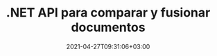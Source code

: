 ---
############################# Static ############################
layout: "product"
date: 2021-04-27T09:31:06+03:00
draft: false

product: "Comparison"
product_tag: "comparison"
platform: ".NET"
platform_tag: "net"

############################# Head ############################
head_title: "API de comparación de documentos de C# .NET | Comparar y combinar PDF Word Excel Web y texto"
head_description: "API de comparación de documentos C# .NET. Compare y fusione PDF Word DOC DOCX, hoja de cálculo de Excel, PPT, PPTX, HTML, EMLX MSG, VSDX, DXF DWG y formatos de archivo de imagen."

############################# Header ############################
title: ".NET API para comparar y fusionar documentos"
description: "Desarrolle aplicaciones .NET utilizando la API de comparación de documentos para comparar y verificar las diferencias en contenido y estilo entre documentos del mismo formato."
button:
    enable: true
    icon: "fas fa-arrow-down"
    label: "Descargue prueba gratis"
    link: "https://downloads.groupdocs.com/comparison/net"

############################# SubMenu ############################
submenu:
    enable: true
    
    left:
        img_alt: "GroupDocs.Comparison for .NET"
        image: "/border/groupdocs-comparison-net.svg"
        product: "GroupDocs.Comparison"
        platform: ".NET"

    middle:
        button:
            # button loop
            - link: "#overview"
              text: "Visión de conjunto"

            # button loop
            - link: "#features"
              text: "Características"

            # button loop
            - link: "#support"
              text: "Support"

            # button loop
            - link: "https://products.groupdocs.app/comparison"
              text: "Live Demo"

            # button loop
            - link: "https://purchase.groupdocs.com/pricing/comparison/net"
              text: "Precios"

    right:
        link_download: "https://downloads.groupdocs.com/comparison"
        link_learn: "https://docs.groupdocs.com/comparison/net/"
        link_buy: "https://purchase.groupdocs.com"

############################# Overview ############################
overview:
    enable: true
    example_image: "/comparison/comparison-example.png"
    content: |
      GroupDocs.Comparison for .NET API is a fast and reliable solution to build difference checker applications among documents of same format in C#, ASP.NET or other .NET related technologies. The .NET compare library supports checking differences in both, content as well as the text style of popular image and document formats such as PDF, HTML, Outlook email, oficina de Microsoft Word documents, Excel spreadsheets, PowerPoint presentations, OneNote, Visio diagrams, text and images. The comparison can be done to detect content changes for words, paragraphs and characters while providing a comparison document that lists summary of differences. GroupDocs.Comparison for .NET API can easily extract basic information of source document. It can also fetch, compare and save simple, password enables, as well as encrypted documents via file or stream.  
        
      GroupDocs.Comparison for .NET se puede utilizar para desarrollar aplicaciones en cualquier entorno de desarrollo que se dirija a la plataforma .NET. Es compatible con todos los lenguajes basados en .NET y es compatible con los sistemas operativos más populares (Windows, Linux, MacOS) donde se pueden instalar marcos Mono o .NET (incluido .NET Core).
    examples:
      enable: true
      
      
    tabs:
      enable: true
      
      ## TAB ONE ##
      tab_one:
        description: |
          A continuación se muestra una descripción general de GroupDocs.Comparison para .NET:
      
        right:
          enable: true
          icon: "fab fa-html5"
          title: "Visión de conjunto"
          content: |
            * Comparación de documentos
            * Comparación de archivos HTML
            * Comparación de PDF
            * Comparación de diagramas
            * Comparar contenido de archivo
            * Comparar estilo de textos
      
      ## TAB TWO ##
      tab_two:
        description: |
          GroupDocs.Comparison para .NET es compatible con todos los [formatos de archivo de documentos] populares (https://docs.groupdocs.com/comparison/net/supported-document-formats/), incluidos: oficina de Microsoft, PDF, imágenes y muchos otros.
        left:
          enable: true
          table:
            # table loop
            - title: "Microsoft Office"
              content: |
                * **Word:** [DOC](https://products.groupdocs.com/comparison/net/doc/), [DOCX](https://products.groupdocs.com/comparison/net/docx/), [DOCM](https://products.groupdocs.com/comparison/net/docm/), [DOT](https://products.groupdocs.com/comparison/net/dot/), [DOTX](https://products.groupdocs.com/comparison/net/dotx/), [DOTM](https://products.groupdocs.com/comparison/net/dotm/), [RTF](https://products.groupdocs.com/comparison/net/rtf/), [TXT](https://products.groupdocs.com/comparison/net/txt/)
                * **Excel:** [XLS](https://products.groupdocs.com/comparison/net/xls/), [XLSX](https://products.groupdocs.com/comparison/net/xlsx/), [XLSM](https://products.groupdocs.com/comparison/net/xlsm/), [XLSB](https://products.groupdocs.com/comparison/net/xlsb/), [XLTM](https://products.groupdocs.com/comparison/net/xltm/), [XLT](https://products.groupdocs.com/comparison/net/xlt/), [XLTM](https://products.groupdocs.com/comparison/net/xltm/), [XLTX](https://products.groupdocs.com/comparison/net/xltx/), [XLAM](https://products.groupdocs.com/comparison/net/xlam/), [SXC](https://products.groupdocs.com/comparison/net/sxc/), [SpreadsheetML](https://products.groupdocs.com/comparison/net/xml/)
                * **PowerPoint:** [PPT](https://products.groupdocs.com/comparison/net/ppt/), [PPTX](https://products.groupdocs.com/comparison/net/pptx/), [PPS](https://products.groupdocs.com/comparison/net/pps/), [PPSX](https://products.groupdocs.com/comparison/net/ppsx/), [PPSM](https://products.groupdocs.com/comparison/net/ppsm/), [POT](https://products.groupdocs.com/comparison/net/pot/), [POTM](https://products.groupdocs.com/comparison/net/potm/), [POTX](https://products.groupdocs.com/comparison/net/potx/), [PPTM](https://products.groupdocs.com/comparison/net/pptm/)
                * **Visio:** [VSD](https://products.groupdocs.com/comparison/net/vsd/), [VDX](https://products.groupdocs.com/comparison/net/vdx/), [VSS](https://products.groupdocs.com/comparison/net/vss/), [VSSX](https://products.groupdocs.com/comparison/net/vssx/), [VSX](https://products.groupdocs.com/comparison/net/vsx/), [VST](https://products.groupdocs.com/comparison/net/vst/), [VSTX](https://products.groupdocs.com/comparison/net/vstx/), [VTX](https://products.groupdocs.com/comparison/net/vtx/), [VSDX](https://products.groupdocs.com/comparison/net/vsdx/), [VDW](https://products.groupdocs.com/comparison/net/vdw/), [VSTM](https://products.groupdocs.com/comparison/net/vstm/), [VSSM](https://products.groupdocs.com/comparison/net/vssm/), [VSDM](https://products.groupdocs.com/comparison/net/vsdm/)
                * **Outlook:** [MSG](https://products.groupdocs.com/comparison/net/msg/), [EML](https://products.groupdocs.com/comparison/net/eml/), [EMLX](https://products.groupdocs.com/comparison/net/emlx/), [PST](https://products.groupdocs.com/comparison/net/pst/), [OST](https://products.groupdocs.com/comparison/net/ost/)
                * **OneNote:** [ONE](https://products.groupdocs.com/comparison/net/one/)

        right:
          enable: true
          table:
            # table loop
            - title: "Otros formatos"
              content: |
                * **Lenguajes de programación**: CS, Java, CPP, JS, PY, RB, PL, ASM, GROOVY, JSON, ActionScript, PHP, SQL, LOG, DIFF, LESS, SCALA
                * **Documento abierto**: ODT, OTT, ODS, ODP, OTP
                * **Portátil**: PDF, MOBI
                * **AutoCAD**: DXF, DWG
                * **Correo electrónico**: EML, EMLX, MSG
                * **Imágenes**: JPEG, BMP, PNG, GIF, DCM, DICOM, DjVu
                * **Web**: HTM, HTML, MHTML
                * **Texto**: TXT

      ## TAB THREE ##
      tab_three:
        description: |
          GroupDocs.Comparison para .NET es compatible con los siguientes sistemas operativos, marcos y administrador de paquetes:
      
        left:
          enable: true
          table:
            # table loop
            - icon: "fab fa-windows"
              title: "Sistemas operativos"
              content: |
                * Windows Desktop
                * Windows Server
                * Windows Azure
                * Linux
                * MacOS

            # table loop
            - icon: "fas fa-code"
              title: "Marcos compatibles"
              content: |
                * .NET Framework 2.0 o superior
                * Mono Framework 1.2 o superior
                * .NET estándar 2.0
                * .NET Core 2.0

        right:
          enable: true
          table:
            # table loop
            - icon: "fas fa-box"
              title: "Gerente de empaquetación"
              content: |
                * NuGet

            # table loop
            - icon: "fas fa-tools"
              title: "Entornos de desarrollo"
              content: |
                * Microsoft Visual Studio
                * Xamarin.Android
                * Xamarin.IOS
                * Xamarin.Mac
                * MonoDevelop

############################# Features ############################
features:
    enable: true
    title: "GroupDocs. Comparación para características de .NET"

    feature:
      # feature loop
      - icon: "fas fa-copy"
        content: "Identificar las diferencias en el contenido y los estilos de fuente"

      # feature loop
      - icon: "fas fa-eye"
        content: "Guarde un informe resumido de todas las diferencias encontradas después de la comparación de archivos"

      # feature loop
      - icon: "fas fa-bolt"
        content: "Aplicar o rechazar cambios después de analizar las diferencias y exportar el archivo resultante"
      
      # feature loop
      - icon: "fas fa-file-powerpoint"
        content: "Compatibilidad con la funcionalidad de \"Control de cambios\" de Microsoft Word al comparar archivos de Word"

      # feature loop
      - icon: "fas fa-code"
        content: "Únicamente detectar cambios provenientes de cada documento que se compara"

      # feature loop
      - icon: "fas fa-cloud"
        content: "Leer y enviar documentos a través de flujos"

      # feature loop
      - icon: "fas fa-remove-format"
        content: "Licencias medidas: facturación según el uso de la API"

      # feature loop
      - icon: "fas fa-comment-slash"
        content: "Comparar varios documentos de origen con un único documento de destino"

      # feature loop
      - icon: "fas fa-location-arrow"
        content: "Compare páginas específicas de archivos de Word entre sí: acepte o rechace todos los cambios en un solo documento de Word"

      # feature loop
      - icon: "fas fa-border-all"
        content: "Combinar hasta 3 documentos de Word y comparar fórmulas utilizadas en archivos de Word"

      # feature loop
      - icon: "fas fa-wrench"
        content: "Obtener información sobre documentos de filePath"

      # feature loop
      - icon: "fas fa-columns"
        content: "Guardar el resultado de la comparación HTML como imágenes"

      # feature loop
      - icon: "fas fa-file-word"
        content: "Opción para mostrar u ocultar contenido eliminado"

      # feature loop
      - icon: "fas fa-envelope"
        content: "Opción para activar o desactivar la comparación de estilos de documentos"

      # feature loop
      - icon: "fas fa-print"
        content: "Especificar cadenas para marcar elementos insertados, eliminados y de cambio de estilo en el documento de comparación"

      # feature loop
      - icon: "fas fa-file-archive"
        content: "Especifique el separador de palabras y el color de fuente para estilizar el texto comparado"

      # feature loop
      - icon: "fas fa-lock"
        content: "Calcule las coordenadas correctas de los cambios en PDF, Word, diapositivas y diagramas de PowerPoint"

      # feature loop
      - icon: "fas fa-file-code"
        content: "Comparar archivos protegidos con contraseña"
      
      # feature loop
      - icon: "fas fa-fill-drip"
        content: "Comparar títulos de gráficos en hojas de cálculo: generar gráficos en los archivos de celdas resultantes"

      # feature loop
      - icon: "fas fa-file-excel"
        content: "Autodimensionar las formas automáticas en el archivo resultante del documento de celdas"

      # feature loop
      - icon: "fas fa-heading"
        content: "Acceda a la página de resumen detallado para detectar cambios entre los archivos de documentos de origen y de destino"

      # feature loop
      - icon: "fas fa-project-diagram"
        content: "Compare los archivos de lenguaje de secuencias de comandos y programación más populares"

      # feature loop
      - icon: "fas fa-cube"
        content: "Compare múltiples (más de dos) documentos PDF, Word, Excel, diagramas, correo electrónico, texto y OneNote"

      # feature loop
      - icon: "fab fa-uncharted"
        content: "Comparar encabezado y pie de página de formatos de archivo admitidos"

      # feature loop
      - icon: "fab fa-uncharted"
        content: "Compare marcadores, variables y propiedades personalizadas de formatos de documentos de Word"

    more_feature:
      # more_feature_loop
      - title: "Compare documentos fácilmente usando la API de .NET"
        content: |
          GroupDocs.Comparison for .NET API le brinda una manera fácil y eficiente de comparar sus archivos. El siguiente es un ejemplo que muestra cómo comparar dos documentos DOCX usando C#:

          ```cs
          string source = @"source.docx";
          string target = @"target.docx";
          Comparer comparer = new Comparer();

          ICompareResult result = comparer.Compare(source, target, new ComparisonSettings());
          ```
      # more_feature_loop
      - title: "Elija el nivel de detalle para la comparación"
        content: "Con GroupDocs.Comparison for .NET puede especificar hasta qué punto desea que se comparen los documentos. Puede elegir entre, bajo (comparar texto palabra por palabra con precisión para cuadrícula de imágenes = 50), medio (comparar texto carácter por carácter con precisión para cuadrícula de imágenes = 100) o alto (comparar texto carácter por carácter con precisión para cuadrícula de imágenes = 150)."

      # more_feature_loop
      - title: "Compatibilidad con la comparación de estilos de texto"
        content: |
          GroupDocs.Comparison para .NET ofrece una función para comparar el estilo de texto.

          Mientras se comparan las palabras y los caracteres de los documentos, se pueden comparar el nombre de la fuente, el tamaño de la fuente, el color de la fuente, el estilo de la fuente (negrita, cursiva, subrayado, versalitas, hipervínculo) y el color del subrayado (si corresponde) para encontrar diferencias.

          Al comparar párrafos, puede comparar estilos como alineación de párrafo, sangría (sangría izquierda, sangría derecha), espaciado de párrafo (espacio después, espacio antes), sangría de primera línea y espacio entre líneas.

          GroupDocs.Comparison para .NET también admite la comparación de otras secciones de una página, cuando corresponda, como la distancia del pie de página, la altura y la orientación de la página, los márgenes (izquierdo, derecho, superior e inferior), el ancho de la línea del borde y el color del borde.

############################# Support ############################
support:
    enable: true

############################# Solutions ############################
solutions:
    enable: true
    title: "GroupDocs.Comparison ofrece API de visualización de documentos para otros entornos de desarrollo populares"

    solution:
        # solution loop
        - img_alt: "GroupDocs.Comparison for Java"
          image: "/border/groupdocs-comparison-java.svg"
          product: "GroupDocs.Comparison"
          platform: "Java"
          link: "/comparison/java/"

############################# Back to top ###############################
back_to_top:
  enable: true
---